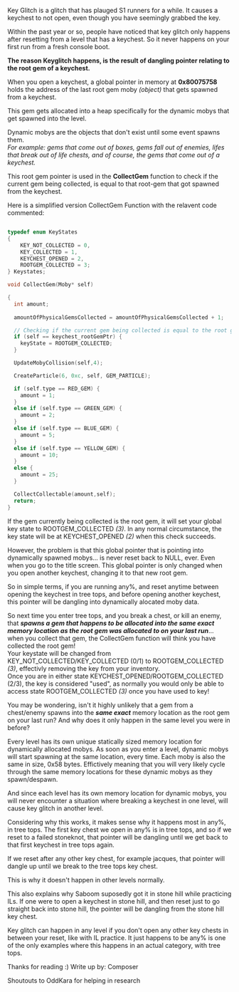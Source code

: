 Key Glitch is a glitch that has plauged S1 runners for a while. It causes a keychest to not open, even though you have seemingly grabbed the key.

Within the past year or so, people have noticed that key glitch only happens after resetting from a level that has a keychest. 
So it never happens on your first run from a fresh console boot.

**The reason Keyglitch happens, is the result of dangling pointer relating to the root gem of a keychest.**

When you open a keychest, a global pointer in memory at **0x80075758** holds the address of the last root gem moby *(object)* that gets spawned from a keychest. 

This gem gets allocated into a heap specifically for the dynamic mobys that get spawned into the level. 

Dynamic mobys are the objects that don't exist until some event spawns them.   
*For example: gems that come out of boxes, gems fall out of enemies, lifes that break out of life chests, and of course, the gems that come out of a keychest.*

This root gem pointer is used in the **CollectGem** function to check if the current gem being collected, is equal to that root-gem that got spawned from the keychest.

Here is a simplified version CollectGem Function with the relavent code commented:

```c

typedef enum KeyStates
{
    KEY_NOT_COLLECTED = 0,
    KEY_COLLECTED = 1,
    KEYCHEST_OPENED = 2,
    ROOTGEM_COLLECTED = 3;
} Keystates;

void CollectGem(Moby* self)

{
  int amount;
  
  amountOfPhysicalGemsCollected = amountOfPhysicalGemsCollected + 1;

  // Checking if the current gem being collected is equal to the root gem pointer. If it is, set the keystate to 3.
  if (self == keychest_rootGemPtr) {
    keyState = ROOTGEM_COLLECTED;
  }

  UpdateMobyCollision(self,4);

  CreateParticle(6, 0xc, self, GEM_PARTICLE);

  if (self.type == RED_GEM) {
    amount = 1;
  }
  else if (self.type == GREEN_GEM) {
    amount = 2;
  }
  else if (self.type == BLUE_GEM) {
    amount = 5;
  }
  else if (self.type == YELLOW_GEM) {
    amount = 10;
  }
  else {
    amount = 25;
  }

  CollectCollectable(amount,self);
  return;
}
  ```

If the gem currently being collected is the root gem, it will set your global key state to ROOTGEM_COLLECTED *(3)*. In any normal circumstance, the key state will be at KEYCHEST_OPENED *(2)* when this check succeeds.

However, the problem is that this global pointer that is pointing into dynamically spawned mobys... is never reset back to NULL, ever. Even when you go to the title screen. This global pointer is only changed when you open another keychest, changing it to that new root gem.

So in simple terms, if you are running any%, and reset anytime between opening the keychest in tree tops, and before opening another keychest, this pointer will be dangling into dynamically alocated moby data. 

So next time you enter tree tops, and you break a chest, or kill an enemy, that ***spawns a gem that happens to be allocated into the same exact memory location as the root gem was allocated to on your last run***... when you collect that gem, the CollectGem function will think you have collected the root gem!  
Your keystate will be changed from KEY_NOT_COLLECTED/KEY_COLLECTED (0/1) to ROOTGEM_COLLECTED *(3)*, effectivly removing the key from your inventory.  
Once you are in either state KEYCHEST_OPENED/ROOTGEM_COLLECTED (2/3), the key is considered "used", as normally you would only be able to access state ROOTGEM_COLLECTED *(3)* once you have used to key!

You may be wondering, isn't it highly unlikely that a gem from a chest/enemy spawns into the ***same exact*** memory location as the root gem on your last run? And why does it only happen in the same level you were in before?

Every level has its own unique statically sized memory location for dynamically allocated mobys. As soon as you enter a level, dynamic mobys will start spawning at the same location, every time. Each moby is also the same in size, 0x58 bytes. Effictively meaning that you will very likely cycle through the same memory locations for these dynamic mobys as they spawn/despawn. 

And since each level has its own memory location for dynamic mobys, you will never encounter a situation where breaking a keychest in one level, will cause key glitch in another level.

Considering why this works, it makes sense why it happens most in any%, in tree tops. The first key chest we open in any% is in tree tops, and so if we reset to a failed stoneknot, that pointer will be dangling until we get back to that first keychest in tree tops again. 

If we reset after any other key chest, for example jacques, that pointer will dangle up until we break to the tree tops key chest.  

This is why it doesn't happen in other levels normally.

This also explains why Saboom suposedly got it in stone hill while practicing ILs. If one were to open a keychest in stone hill, and then reset just to go straight back into stone hill, the pointer will be dangling from the stone hill key chest.  

Key glitch can happen in any level if you don't open any other key chests in between your reset, like with IL practice. It just happens to be any% is one of the only examples where this happens in an actual category, with tree tops.

Thanks for reading :) Write up by: Composer

Shoutouts to OddKara for helping in research
